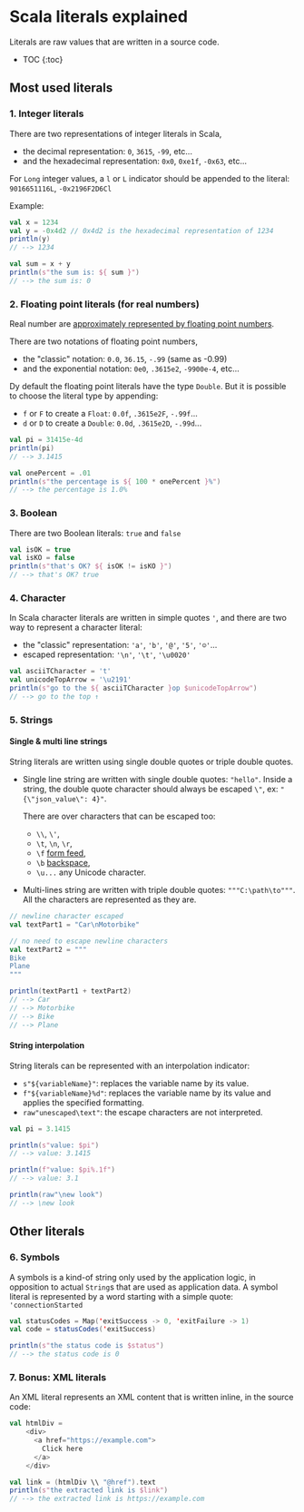 # Scala literals explained

Literals are raw values that are written in a source code.

* TOC
{:toc}

## Most used literals

### 1. Integer literals

There are two representations of integer literals in Scala,
* the decimal representation: `0`, `3615`, `-99`, etc...
* and the hexadecimal representation: `0x0`, `0xe1f`, `-0x63`, etc...

For `Long` integer values, a `l` or `L` indicator should be appended to
the literal: `9016651116L`, `-0x2196F2D6Cl`

Example:

```scala
val x = 1234
val y = -0x4d2 // 0x4d2 is the hexadecimal representation of 1234
println(y)
// --> 1234

val sum = x + y
println(s"the sum is: ${ sum }")
// --> the sum is: 0
```

### 2. Floating point literals (for real numbers)

Real number are [approximately represented by floating point numbers](https://en.wikipedia.org/wiki/Floating-point_arithmetic).

There are two notations of floating point numbers,
* the "classic" notation: `0.0`, `36.15`, `-.99` (same as -0.99)
* and the exponential notation: `0e0`, `.3615e2`, `-9900e-4`, etc...

Dy default the floating point literals have the type `Double`.
But it is possible to choose the literal type by appending:
* `f` or `F` to create a `Float`: `0.0f`, `.3615e2F`, `-.99f`...
* `d` or `D` to create a `Double`: `0.0d`, `.3615e2D`, `-.99d`...

```scala
val pi = 31415e-4d
println(pi)
// --> 3.1415

val onePercent = .01
println(s"the percentage is ${ 100 * onePercent }%")
// --> the percentage is 1.0%
```

### 3. Boolean

There are two Boolean literals: `true` and `false`

```scala
val isOK = true
val isKO = false
println(s"that's OK? ${ isOK != isKO }")
// --> that's OK? true
```

### 4. Character

In Scala character literals are written in simple quotes `'`,
and there are two way to represent a character literal:
* the "classic" representation: `'a'`, `'b'`, `'@'`, `'5'`, `'☺'`...
* escaped representation: `'\n'`, `'\t'`, `'\u0020'`

```scala
val asciiTCharacter = 't'
val unicodeTopArrow = '\u2191'
println(s"go to the ${ asciiTCharacter }op $unicodeTopArrow")
// --> go to the top ↑
```

### 5. Strings

#### Single & multi line strings

String literals are written using single double quotes or triple double quotes.
* Single line string are written with single double quotes: `"hello"`.
  Inside a string, the double quote character should always be escaped `\"`,
  ex: `"{\"json_value\": 4}"`.

  There are over characters that can be escaped too:
  * `\\`, `\'`,
  * `\t`, `\n`, `\r`,
  * `\f` [form feed](htts://en.wikipedia.org/wiki/Page_break),
  * `\b` [backspace](https://en.wikipedia.org/wiki/Backspace),
  * `\u...` any Unicode character.

* Multi-lines string are written with triple double quotes: `"""C:\path\to"""`.
  All the characters are represented as they are.

```scala
// newline character escaped
val textPart1 = "Car\nMotorbike"

// no need to escape newline characters
val textPart2 = """
Bike
Plane
"""

println(textPart1 + textPart2)
// --> Car
// --> Motorbike
// --> Bike
// --> Plane
```

#### String interpolation

String literals can be represented with an interpolation indicator:
* `s"${variableName}"`: replaces the variable name by its value.
* `f"${variableName}%d"`: replaces the variable name by its value
  and applies the specified formatting.
* `raw"unescaped\text"`: the escape characters are not interpreted.

```scala
val pi = 3.1415

println(s"value: $pi")
// --> value: 3.1415

println(f"value: $pi%.1f")
// --> value: 3.1

println(raw"\new look")
// --> \new look
```

## Other literals

### 6. Symbols

A symbols is a kind-of string only used by the application logic,
in opposition to actual `String`s that are used as application data.
A symbol literal is represented by a word starting with a simple quote:
`'connectionStarted`

```scala
val statusCodes = Map('exitSuccess -> 0, 'exitFailure -> 1)
val code = statusCodes('exitSuccess)

println(s"the status code is $status")
// --> the status code is 0
```

### 7. Bonus: XML literals

An XML literal represents an XML content that is written inline,
in the source code:

```scala
val htmlDiv =
    <div>
      <a href="https://example.com">
        Click here
      </a>
    </div>

val link = (htmlDiv \\ "@href").text
println(s"the extracted link is $link")
// --> the extracted link is https://example.com
```
